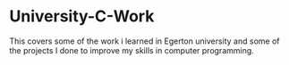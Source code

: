 # University-C-Work
This covers some of the work i learned in Egerton university and some of the projects I done to improve my skills in computer programming.

